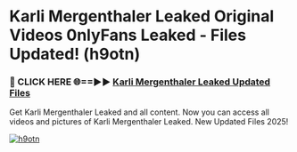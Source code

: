 # Karli Mergenthaler Leaked Original Videos 0nlyFans Leaked - Files Updated! (h9otn)

<h3>🔴 CLICK HERE 🌐==►► <a href="https://tinyurl.com/x26r9saj" rel="nofollow">Karli Mergenthaler Leaked Updated Files</a></h3>

Get Karli Mergenthaler Leaked and all content. Now you can access all videos and pictures of Karli Mergenthaler Leaked. New Updated Files 2025!

[![h9otn](https://i.imgur.com/LkgZPqh.gif)](https://tinyurl.com/x26r9saj)
